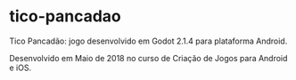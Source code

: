 # tico-pancadao
Tico Pancadão: jogo desenvolvido em Godot 2.1.4 para plataforma Android.

Desenvolvido em Maio de 2018 no curso de Criação de Jogos para Android e iOS.
